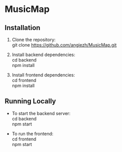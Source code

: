 # MusicMap

## Installation

1. Clone the repository:<br>
   git clone https://github.com/angiezh/MusicMap.git

3. Install backend dependencies:<br>
   cd backend<br>
   npm install

5. Install frontend dependencies:<br>
   cd frontend
   <br>npm install


## Running Locally

- To start the backend server:<br>
  cd backend<br>
  npm start

- To run the frontend:<br>
  cd frontend<br>
  npm start
